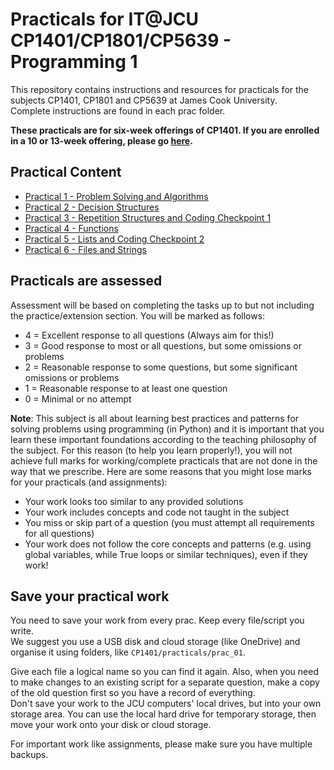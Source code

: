 # Practicals for IT@JCU CP1401/CP1801/CP5639 - Programming 1

This repository contains instructions and resources for practicals for the subjects CP1401, CP1801 and CP5639 at James Cook University.  
Complete instructions are found in each prac folder.

**These practicals are for six-week offerings of CP1401. If you are enrolled in a 10 or 13-week offering, please go [here](https://github.com/CP1401/Practicals/tree/master).**

## Practical Content

* [Practical 1 - Problem Solving and Algorithms](./prac_01)
* [Practical 2 - Decision Structures](./prac_02)
* [Practical 3 - Repetition Structures and Coding Checkpoint 1](./prac_03)
* [Practical 4 - Functions](./prac_04)
* [Practical 5 - Lists and Coding Checkpoint 2](./prac_05)
* [Practical 6 - Files and Strings](./prac_06) 

## Practicals are assessed

Assessment will be based on completing the tasks up to but not including
the practice/extension section. You will be marked as follows:

- 4 = Excellent response to all questions (Always aim for this!)
- 3 = Good response to most or all questions, but some omissions or problems
- 2 = Reasonable response to some questions, but some significant omissions or problems
- 1 = Reasonable response to at least one question
- 0 = Minimal or no attempt

**Note**: This subject is all about learning best practices and patterns for solving problems using programming (in Python) and it is important that you learn these important foundations according to the teaching philosophy of the subject. For this reason (to help you learn properly!), you will not achieve full marks for working/complete practicals that are not done in the way that we prescribe. Here are some reasons that you might lose marks for your practicals (and assignments):

- Your work looks too similar to any provided solutions
- Your work includes concepts and code not taught in the subject
- You miss or skip part of a question (you must attempt all requirements for all questions)
- Your work does not follow the core concepts and patterns (e.g. using global variables, while True loops or similar techniques), even if they work!

## Save your practical work
You need to save your work from every prac. Keep every file/script you write.  
We suggest you use a USB disk and cloud storage (like OneDrive) and organise it using folders, like `CP1401/practicals/prac_01`.    

Give each file a logical name so you can find it again. Also, when you need to make changes to an existing script for a separate question, make a copy of the old question first so you have a record of everything.  
Don't save your work to the JCU computers' local drives, but into your own storage area. You can use the local hard drive for temporary storage, then move your work onto your disk or cloud storage.  

For important work like assignments, please make sure you have multiple backups.
